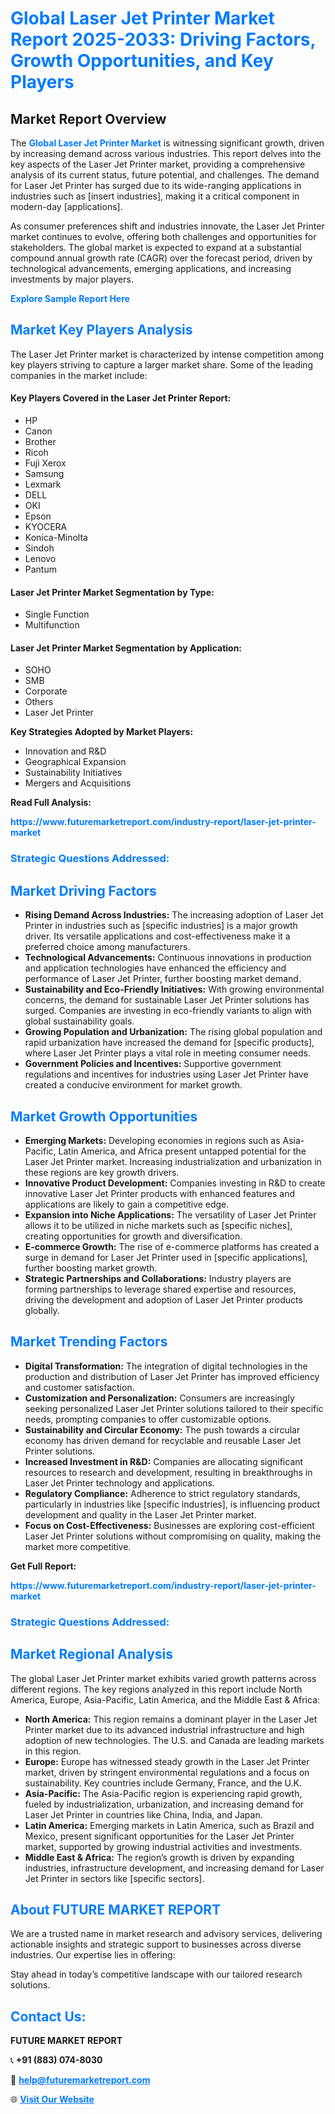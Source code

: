 <h1 style="color: #007BFF;">Global Laser Jet Printer Market Report 2025-2033: Driving Factors, Growth Opportunities, and Key Players</h1>

<section id="overview">
<h2>Market Report Overview</h2>
<p>The <a href="https://www.futuremarketreport.com/industry-report/laser-jet-printer-market" style="color: #007BFF; text-decoration: none;"><strong>Global Laser Jet Printer Market</strong></a> is witnessing significant growth, driven by increasing demand across various industries. This report delves into the key aspects of the Laser Jet Printer market, providing a comprehensive analysis of its current status, future potential, and challenges. The demand for Laser Jet Printer has surged due to its wide-ranging applications in industries such as [insert industries], making it a critical component in modern-day [applications].</p>
<p>As consumer preferences shift and industries innovate, the Laser Jet Printer market continues to evolve, offering both challenges and opportunities for stakeholders. The global market is expected to expand at a substantial compound annual growth rate (CAGR) over the forecast period, driven by technological advancements, emerging applications, and increasing investments by major players.</p>
</section>

<section id="overview">
<p><a href="https://www.futuremarketreport.com/request-sample/reportId=112071" style="color: #007BFF; text-decoration: none;"><strong>Explore Sample Report Here</strong></a></p>
</section>

<section id="key-players">
<h2 style="color: #007BFF;">Market Key Players Analysis</h2>
<p>The Laser Jet Printer market is characterized by intense competition among key players striving to capture a larger market share. Some of the leading companies in the market include:</p>
<h4>Key Players Covered in the Laser Jet Printer Report:</h4>
<ul><li>HP</li><li>Canon</li><li>Brother</li><li>Ricoh</li><li>Fuji Xerox</li><li>Samsung</li><li>Lexmark</li><li>DELL</li><li>OKI</li><li>Epson</li><li>KYOCERA</li><li>Konica-Minolta</li><li>Sindoh</li><li>Lenovo</li><li>Pantum</li></ul>
<h4>Laser Jet Printer Market Segmentation by Type:</h4>
<ul><li>Single Function</li><li>Multifunction</li></ul>

<h4>Laser Jet Printer Market Segmentation by Application:</h4>
<ul><li>SOHO</li><li>SMB</li><li>Corporate</li><li>Others</li><li>Laser Jet Printer</li></ul>
<p><strong>Key Strategies Adopted by Market Players:</strong></p>
<ul>
<li>Innovation and R&D</li>
<li>Geographical Expansion</li>
<li>Sustainability Initiatives</li>
<li>Mergers and Acquisitions</li>
</ul>
</section>

<section>
<p><strong>Read Full Analysis: </strong></p><a href="https://www.futuremarketreport.com/industry-report/laser-jet-printer-market" style="color: #007BFF; text-decoration: none;"><strong>https://www.futuremarketreport.com/industry-report/laser-jet-printer-market</strong></a>
<h3 style="color: #007BFF;">Strategic Questions Addressed:</h3>
</section>

<section id="driving-factors">
<h2 style="color: #007BFF;">Market Driving Factors</h2>
<ul>
<li><strong>Rising Demand Across Industries:</strong> The increasing adoption of Laser Jet Printer in industries such as [specific industries] is a major growth driver. Its versatile applications and cost-effectiveness make it a preferred choice among manufacturers.</li>
<li><strong>Technological Advancements:</strong> Continuous innovations in production and application technologies have enhanced the efficiency and performance of Laser Jet Printer, further boosting market demand.</li>
<li><strong>Sustainability and Eco-Friendly Initiatives:</strong> With growing environmental concerns, the demand for sustainable Laser Jet Printer solutions has surged. Companies are investing in eco-friendly variants to align with global sustainability goals.</li>
<li><strong>Growing Population and Urbanization:</strong> The rising global population and rapid urbanization have increased the demand for [specific products], where Laser Jet Printer plays a vital role in meeting consumer needs.</li>
<li><strong>Government Policies and Incentives:</strong> Supportive government regulations and incentives for industries using Laser Jet Printer have created a conducive environment for market growth.</li>
</ul>
</section>

<section id="growth-opportunities">
<h2 style="color: #007BFF;">Market Growth Opportunities</h2>
<ul>
<li><strong>Emerging Markets:</strong> Developing economies in regions such as Asia-Pacific, Latin America, and Africa present untapped potential for the Laser Jet Printer market. Increasing industrialization and urbanization in these regions are key growth drivers.</li>
<li><strong>Innovative Product Development:</strong> Companies investing in R&D to create innovative Laser Jet Printer products with enhanced features and applications are likely to gain a competitive edge.</li>
<li><strong>Expansion into Niche Applications:</strong> The versatility of Laser Jet Printer allows it to be utilized in niche markets such as [specific niches], creating opportunities for growth and diversification.</li>
<li><strong>E-commerce Growth:</strong> The rise of e-commerce platforms has created a surge in demand for Laser Jet Printer used in [specific applications], further boosting market growth.</li>
<li><strong>Strategic Partnerships and Collaborations:</strong> Industry players are forming partnerships to leverage shared expertise and resources, driving the development and adoption of Laser Jet Printer products globally.</li>
</ul>
</section>

<section id="trending-factors">
<h2 style="color: #007BFF;">Market Trending Factors</h2>
<ul>
<li><strong>Digital Transformation:</strong> The integration of digital technologies in the production and distribution of Laser Jet Printer has improved efficiency and customer satisfaction.</li>
<li><strong>Customization and Personalization:</strong> Consumers are increasingly seeking personalized Laser Jet Printer solutions tailored to their specific needs, prompting companies to offer customizable options.</li>
<li><strong>Sustainability and Circular Economy:</strong> The push towards a circular economy has driven demand for recyclable and reusable Laser Jet Printer solutions.</li>
<li><strong>Increased Investment in R&D:</strong> Companies are allocating significant resources to research and development, resulting in breakthroughs in Laser Jet Printer technology and applications.</li>
<li><strong>Regulatory Compliance:</strong> Adherence to strict regulatory standards, particularly in industries like [specific industries], is influencing product development and quality in the Laser Jet Printer market.</li>
<li><strong>Focus on Cost-Effectiveness:</strong> Businesses are exploring cost-efficient Laser Jet Printer solutions without compromising on quality, making the market more competitive.</li>
</ul>
</section>

<section>
<p><strong>Get Full Report: </strong></p><a href="https://www.futuremarketreport.com/industry-report/laser-jet-printer-market" style="color: #007BFF; text-decoration: none;"><strong>https://www.futuremarketreport.com/industry-report/laser-jet-printer-market</strong></a>
<h3 style="color: #007BFF;">Strategic Questions Addressed:</h3>
</section>


<section id="regional-analysis">
<h2 style="color: #007BFF;">Market Regional Analysis</h2>
<p>The global Laser Jet Printer market exhibits varied growth patterns across different regions. The key regions analyzed in this report include North America, Europe, Asia-Pacific, Latin America, and the Middle East & Africa:</p>
<ul>
<li><strong>North America:</strong> This region remains a dominant player in the Laser Jet Printer market due to its advanced industrial infrastructure and high adoption of new technologies. The U.S. and Canada are leading markets in this region.</li>
<li><strong>Europe:</strong> Europe has witnessed steady growth in the Laser Jet Printer market, driven by stringent environmental regulations and a focus on sustainability. Key countries include Germany, France, and the U.K.</li>
<li><strong>Asia-Pacific:</strong> The Asia-Pacific region is experiencing rapid growth, fueled by industrialization, urbanization, and increasing demand for Laser Jet Printer in countries like China, India, and Japan.</li>
<li><strong>Latin America:</strong> Emerging markets in Latin America, such as Brazil and Mexico, present significant opportunities for the Laser Jet Printer market, supported by growing industrial activities and investments.</li>
<li><strong>Middle East & Africa:</strong> The region’s growth is driven by expanding industries, infrastructure development, and increasing demand for Laser Jet Printer in sectors like [specific sectors].</li>
</ul>
</section>

<footer>
<h2 style="color: #007BFF;">About FUTURE MARKET REPORT</h2>
<p>We are a trusted name in market research and advisory services, delivering actionable insights and strategic support to businesses across diverse industries. Our expertise lies in offering:</p>

<p>Stay ahead in today’s competitive landscape with our tailored research solutions.</p>

<h2 style="color: #007BFF;">Contact Us:</h2>
<p><strong>FUTURE MARKET REPORT</strong></p>
<p>📞 <strong>+91 (883) 074-8030</strong></p>
<p>📧 <strong><a href="mailto:help@futuremarketreport.com" style="color: #007BFF;">help@futuremarketreport.com</a></strong></p>
<p>🌐 <strong><a href="https://www.futuremarketreport.com/" style="color: #007BFF;">Visit Our Website</a></strong></p>
</footer>